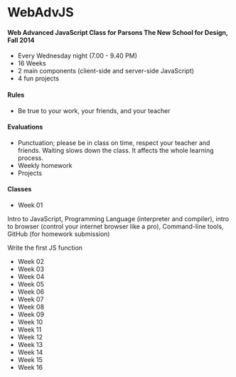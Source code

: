 WebAdvJS
========

#### Web Advanced JavaScript Class for Parsons The New School for Design, Fall 2014

- Every Wednesday night (7.00 - 9.40 PM)
- 16 Weeks
- 2 main components (client-side and server-side JavaScript)
- 4 fun projects

#### Rules
- Be true to your work, your friends, and your teacher

#### Evaluations
- Punctuation; please be in class on time, respect your teacher and friends. Waiting slows down the class. It affects the whole learning process.
- Weekly homework
- Projects

#### Classes
- Week 01

Intro to JavaScript, Programming Language (interpreter and compiler), intro to browser (control your internet browser like a pro), Command-line tools, GitHub (for homework submission)

Write the first JS function

- Week 02
- Week 03
- Week 04
- Week 05
- Week 06
- Week 07
- Week 08
- Week 09
- Week 10
- Week 11
- Week 12
- Week 13
- Week 14
- Week 15
- Week 16

